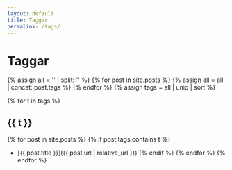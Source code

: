 ```yaml
---
layout: default
title: Taggar
permalink: /tags/
---
```



# Taggar


{% assign all = '' | split: '' %}
{% for post in site.posts %}
{% assign all = all | concat: post.tags %}
{% endfor %}
{% assign tags = all | uniq | sort %}


{% for t in tags %}
## {{ t }}
{% for post in site.posts %}
{% if post.tags contains t %}
- [{{ post.title }}]({{ post.url | relative_url }})
{% endif %}
{% endfor %}
{% endfor %}
